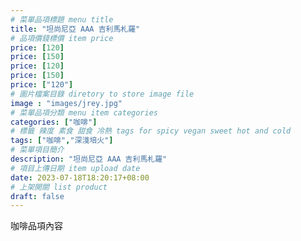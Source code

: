 ```yaml
---
# 菜單品項標題 menu title 
title: "坦尚尼亞 AAA 吉利馬札羅"
# 品項價錢標價 item price 
price: [120]
price: [150]
price: [120]
price: [150]
price: ["120"]
# 圖片檔案目錄 diretory to store image file
image : "images/jrey.jpg"
# 菜單品項分類 menu item categories 
categories: ["咖啡"]
# 標籤 辣度 素食 甜食 冷熱 tags for spicy vegan sweet hot and cold 
tags: ["咖啡","深淺培火"]
# 菜單項目簡介 
description: "坦尚尼亞 AAA 吉利馬札羅"
# 項目上傳日期 item upload date 
date: 2023-07-18T18:20:17+08:00
# 上架開關 list product 
draft: false
---
```


咖啡品項內容
